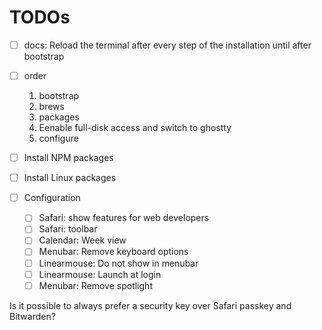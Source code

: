 # TODOs

- [ ] docs: Reload the terminal after every step of the installation until after bootstrap
- [ ] order
    1. bootstrap
    2. brews
    3. packages
    4. Eenable full-disk access and switch to ghostty
    5. configure

- [ ] Install NPM packages
- [ ] Install Linux packages

- [ ] Configuration
    - [ ] Safari: show features for web developers
    - [ ] Safari: toolbar
    - [ ] Calendar: Week view
    - [ ] Menubar: Remove keyboard options
    - [ ] Linearmouse: Do not show in menubar
    - [ ] Linearmouse: Launch at login
    - [ ] Menubar: Remove spotlight

Is it possible to always prefer a security key over Safari passkey and Bitwarden?
